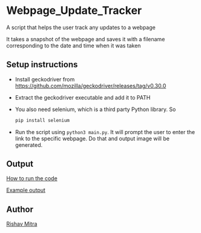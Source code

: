 # Webpage_Update_Tracker

A script that helps the user track any updates to a webpage

It takes a snapshot of the webpage and saves it with a filename corresponding to the date and time when it was taken

## Setup instructions

- Install geckodriver from https://github.com/mozilla/geckodriver/releases/tag/v0.30.0

- Extract the geckodriver executable and add it to PATH

- You also need selenium, which is a third party Python library. So

    ```bash
    pip install selenium
    ```

- Run the script using `python3 main.py`. It will prompt the user to enter the link to the specific webpage. Do that and output image will be generated.

## Output

[How to run the code](https://imgur.com/a/4CRjOxt)

[Example output](https://imgur.com/a/IAtma9r)

## Author

[Rishav Mitra](https://github.com/Rishav-12)
